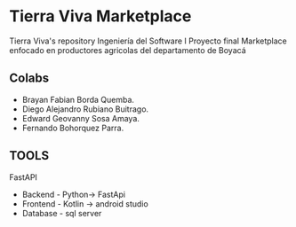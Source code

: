 # Tierra Viva Marketplace
Tierra Viva's repository
Ingeniería del Software I
Proyecto final
Marketplace enfocado en productores agricolas del departamento de Boyacá



## Colabs
+ Brayan Fabian Borda Quemba. 
+ Diego Alejandro Rubiano Buitrago.
+ Edward Geovanny Sosa Amaya.
+ Fernando Bohorquez Parra.

## TOOLS
FastAPI 

+ Backend - Python-> FastApi
+ Frontend - Kotlin -> android studio 
+ Database - sql server
